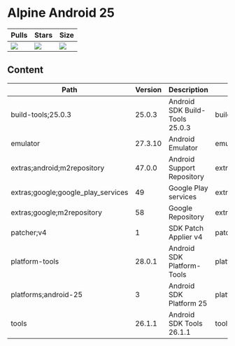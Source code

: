# Alpine Android 25

| Pulls | Stars | Size |
| ----- | ----- | ---- |
| [![](https://img.shields.io/docker/pulls/alvrme/alpine-android.svg)](https://hub.docker.com/r/alvrme/alpine-android/) | [![](https://img.shields.io/docker/stars/alvrme/alpine-android.svg)](https://hub.docker.com/r/alvrme/alpine-android/) | [![](https://images.microbadger.com/badges/image/alvrme/alpine-android:android-25.svg)](https://microbadger.com/images/alvrme/alpine-android:android-25) |

## Content
Path                               | Version | Description                    | Location
-------                            | ------- | -------                        | -------
build-tools;25.0.3                 | 25.0.3  | Android SDK Build-Tools 25.0.3 | build-tools/25.0.3/
emulator                           | 27.3.10 | Android Emulator               | emulator/
extras;android;m2repository        | 47.0.0  | Android Support Repository     | extras/android/m2repository/
extras;google;google_play_services | 49      | Google Play services           | extras/google/google_play_services/
extras;google;m2repository         | 58      | Google Repository              | extras/google/m2repository/
patcher;v4                         | 1       | SDK Patch Applier v4           | patcher/v4/
platform-tools                     | 28.0.1  | Android SDK Platform-Tools     | platform-tools/
platforms;android-25               | 3       | Android SDK Platform 25        | platforms/android-25/
tools                              | 26.1.1  | Android SDK Tools 26.1.1       | tools/